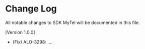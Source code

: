 # Change Log
All notable changes to SDK MyTel will be documented in this file.

[Version 1.0.0]
<!-- Released on 2021-11-29. -->
* (Fix) ALO-3298: ....